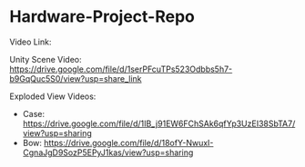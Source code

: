 # Hardware-Project-Repo 

Video Link: 

Unity Scene Video: https://drive.google.com/file/d/1serPFcuTPs523Odbbs5h7-b9GqQuc5S0/view?usp=share_link

Exploded View Videos:
- Case: https://drive.google.com/file/d/1IB_j91EW6FChSAk6qfYp3UzEI38SbTA7/view?usp=sharing
- Bow: https://drive.google.com/file/d/18ofY-NwuxI-CgnaJgD9SozP5EPyJ1kas/view?usp=sharing
